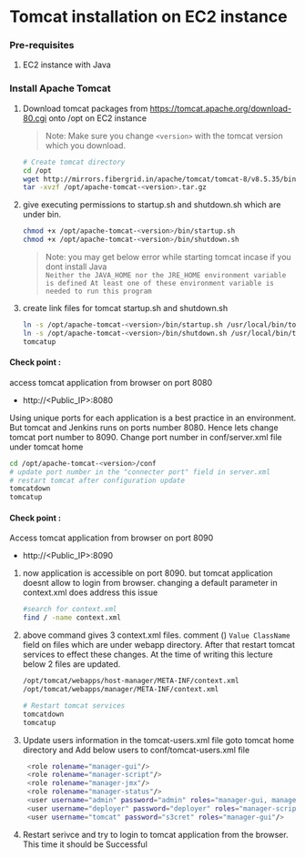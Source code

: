 # Tomcat installation on EC2 instance

### Pre-requisites

1. EC2 instance with Java

### Install Apache Tomcat

1. Download tomcat packages from https://tomcat.apache.org/download-80.cgi onto /opt on EC2 instance
   > Note: Make sure you change `<version>` with the tomcat version which you download.
   ```sh
   # Create tomcat directory
   cd /opt
   wget http://mirrors.fibergrid.in/apache/tomcat/tomcat-8/v8.5.35/bin/apache-tomcat-8.5.35.tar.gz
   tar -xvzf /opt/apache-tomcat-<version>.tar.gz
   ```
1. give executing permissions to startup.sh and shutdown.sh which are under bin.
   ```sh
   chmod +x /opt/apache-tomcat-<version>/bin/startup.sh
   chmod +x /opt/apache-tomcat-<version>/bin/shutdown.sh
   ```
   > Note: you may get below error while starting tomcat incase if you dont install Java  
   > `Neither the JAVA_HOME nor the JRE_HOME environment variable is defined At least one of these environment variable is needed to run this program`
1. create link files for tomcat startup.sh and shutdown.sh
   ```sh
   ln -s /opt/apache-tomcat-<version>/bin/startup.sh /usr/local/bin/tomcatup
   ln -s /opt/apache-tomcat-<version>/bin/shutdown.sh /usr/local/bin/tomcatdown
   tomcatup
   ```

#### Check point :

access tomcat application from browser on port 8080

- http://<Public_IP>:8080

Using unique ports for each application is a best practice in an environment. But tomcat and Jenkins runs on ports number 8080. Hence lets change tomcat port number to 8090. Change port number in conf/server.xml file under tomcat home

```sh
cd /opt/apache-tomcat-<version>/conf
# update port number in the "connecter port" field in server.xml
# restart tomcat after configuration update
tomcatdown
tomcatup
```

#### Check point :

Access tomcat application from browser on port 8090

- http://<Public_IP>:8090

1. now application is accessible on port 8090. but tomcat application doesnt allow to login from browser. changing a default parameter in context.xml does address this issue
   ```sh
   #search for context.xml
   find / -name context.xml
   ```
1. above command gives 3 context.xml files. comment (<!-- & -->) `Value ClassName` field on files which are under webapp directory.
   After that restart tomcat services to effect these changes.
   At the time of writing this lecture below 2 files are updated.
   ```sh
   /opt/tomcat/webapps/host-manager/META-INF/context.xml
   /opt/tomcat/webapps/manager/META-INF/context.xml

   # Restart tomcat services
   tomcatdown
   tomcatup
   ```
1. Update users information in the tomcat-users.xml file
   goto tomcat home directory and Add below users to conf/tomcat-users.xml file
   ```sh
   	<role rolename="manager-gui"/>
   	<role rolename="manager-script"/>
   	<role rolename="manager-jmx"/>
   	<role rolename="manager-status"/>
   	<user username="admin" password="admin" roles="manager-gui, manager-script, manager-jmx, manager-status"/>
   	<user username="deployer" password="deployer" roles="manager-script"/>
   	<user username="tomcat" password="s3cret" roles="manager-gui"/>
   ```
1. Restart serivce and try to login to tomcat application from the browser. This time it should be Successful
